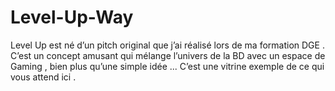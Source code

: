 # Level-Up-Way
Level Up est né d’un pitch original que j’ai réalisé lors de ma formation DGE . C’est un concept amusant qui mélange l’univers de la BD avec un espace de Gaming , bien plus qu’une simple idée ... C’est une vitrine exemple de ce qui vous attend ici .
